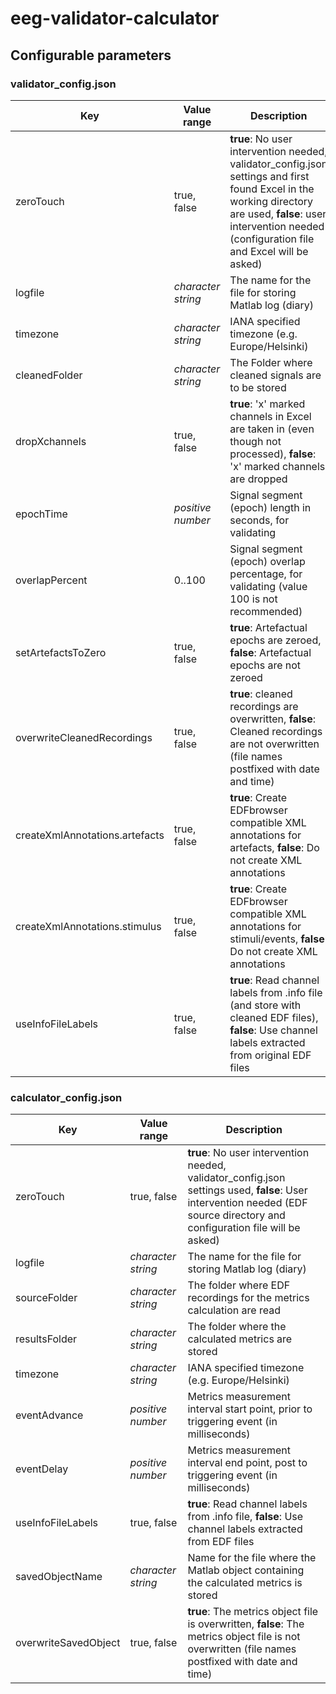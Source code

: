 # eeg-validator-calculator
## Configurable parameters
### validator_config.json
Key | Value range | Description
------------ | ------------- | ---------------
zeroTouch | true, false | **true**: No user intervention needed, validator_config.json settings and first found Excel in the working directory are used, **false**: user intervention needed (configuration file and Excel will be asked)
logfile | *character string* | The name for the file for storing Matlab log (diary)
timezone | *character string* | IANA specified timezone (e.g. Europe/Helsinki)
cleanedFolder | *character string* | The Folder where cleaned signals are to be stored
dropXchannels | true, false | **true**: 'x' marked channels in Excel are taken in (even though not processed), **false**: 'x' marked channels are dropped
epochTime | *positive number* | Signal segment (epoch) length in seconds, for validating
overlapPercent | 0..100 | Signal segment (epoch) overlap percentage, for validating (value 100 is not recommended)
setArtefactsToZero | true, false | **true**: Artefactual epochs are zeroed, **false**: Artefactual epochs are not zeroed
overwriteCleanedRecordings | true, false | **true**: cleaned recordings are overwritten, **false**: Cleaned recordings are not overwritten (file names postfixed with date and time)
createXmlAnnotations.artefacts | true, false | **true**: Create EDFbrowser compatible XML annotations for artefacts, **false**: Do not create XML annotations
createXmlAnnotations.stimulus | true, false | **true**: Create EDFbrowser compatible XML annotations for stimuli/events, **false**: Do not create XML annotations
useInfoFileLabels | true, false | **true**: Read channel labels from .info file (and store with cleaned EDF files), **false**: Use channel labels extracted from original EDF files

### calculator_config.json
Key | Value range | Description
------------ | ------------- | ---------------
zeroTouch | true, false | **true**: No user intervention needed, validator_config.json settings used, **false**: User intervention needed (EDF source directory and configuration file will be asked)
logfile | *character string* | The name for the file for storing Matlab log (diary)
sourceFolder | *character string* | The folder where EDF recordings for the metrics calculation are read
resultsFolder | *character string* | The folder where the calculated metrics are stored
timezone | *character string* | IANA specified timezone (e.g. Europe/Helsinki)
eventAdvance | *positive number* | Metrics measurement interval start point, prior to triggering event (in milliseconds)
eventDelay | *positive number* | Metrics measurement interval end point, post to triggering event (in milliseconds)
useInfoFileLabels | true, false | **true**: Read channel labels from .info file, **false**: Use channel labels extracted from EDF files
savedObjectName | *character string* | Name for the file where the Matlab object containing the calculated metrics is stored
overwriteSavedObject | true, false | **true**: The metrics object file is overwritten, **false**: The metrics object file is not overwritten (file names postfixed with date and time)
